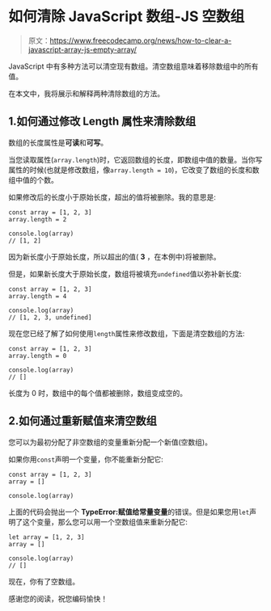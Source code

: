 # 如何清除 JavaScript 数组-JS 空数组

> 原文：<https://www.freecodecamp.org/news/how-to-clear-a-javascript-array-js-empty-array/>

JavaScript 中有多种方法可以清空现有数组。清空数组意味着移除数组中的所有值。

在本文中，我将展示和解释两种清除数组的方法。

## 1.如何通过修改 Length 属性来清除数组

数组的长度属性是**可读**和**可写**。

当您读取属性(`array.length`)时，它返回数组的长度，即数组中值的数量。当你写属性的时候(也就是修改数组，像`array.length = 10`)，它改变了数组的长度和数组中值的个数。

如果修改后的长度小于原始长度，超出的值将被删除。我的意思是:

```
const array = [1, 2, 3]
array.length = 2

console.log(array)
// [1, 2] 
```

因为新长度小于原始长度，所以超出的值( **3** ，在本例中)将被删除。

但是，如果新长度大于原始长度，数组将被填充`undefined`值以弥补新长度:

```
const array = [1, 2, 3]
array.length = 4

console.log(array)
// [1, 2, 3, undefined] 
```

现在您已经了解了如何使用`length`属性来修改数组，下面是清空数组的方法:

```
const array = [1, 2, 3]
array.length = 0

console.log(array)
// [] 
```

长度为 0 时，数组中的每个值都被删除，数组变成空的。

## 2.如何通过重新赋值来清空数组

您可以为最初分配了非空数组的变量重新分配一个新值(空数组)。

如果你用`const`声明一个变量，你不能重新分配它:

```
const array = [1, 2, 3]
array = []

console.log(array) 
```

上面的代码会抛出一个 **TypeError:赋值给常量变量**的错误。但是如果您用`let`声明了这个变量，那么您可以用一个空数组值来重新分配它:

```
let array = [1, 2, 3]
array = []

console.log(array)
// [] 
```

现在，你有了空数组。

感谢您的阅读，祝您编码愉快！